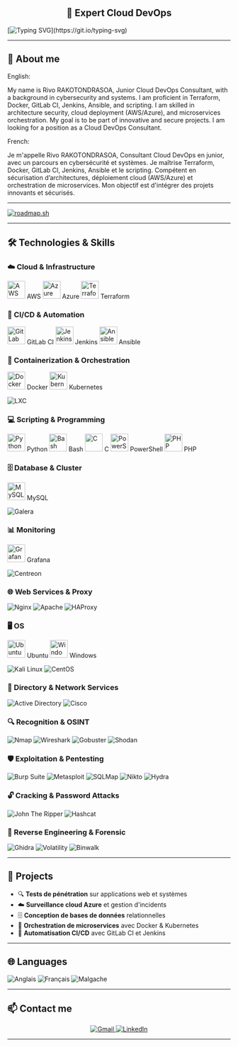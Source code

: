 <h2 align="center">🚀 Expert Cloud DevOps</h2>

[![Typing SVG](https://readme-typing-svg.demolab.com?font=Ubuntu&size=35&duration=2500&pause=1000&color=00FF66&center=true&vCenter=true&multiline=true&width=1000&height=150&lines=Hello+World%2C+My+name+is+Rivo+!;%23OpenToWork;En+recherche+d'un+poste+en+tant+que+Expert+Cloud+DevOps.)](https://git.io/typing-svg)

---

## 🎯 About me

English:

My name is Rivo RAKOTONDRASOA,
Junior Cloud DevOps Consultant, with a background in cybersecurity and systems.
I am proficient in Terraform, Docker, GitLab CI, Jenkins, Ansible, and scripting.
I am skilled in architecture security, cloud deployment (AWS/Azure), and microservices orchestration.
My goal is to be part of innovative and secure projects.
I am looking for a position as a Cloud DevOps Consultant.

French:

Je m'appelle Rivo RAKOTONDRASOA,
Consultant Cloud DevOps en junior, avec un parcours en cybersécurité et systèmes.
Je maîtrise Terraform, Docker, GitLab CI, Jenkins, Ansible et le scripting.
Compétent en sécurisation d’architectures, déploiement cloud (AWS/Azure) et orchestration
de microservices.
Mon objectif est d'intégrer des projets innovants et sécurisés.


---

[![roadmap.sh](https://roadmap.sh/card/tall/689acf54614598977ed8b236?variant=dark)](https://roadmap.sh)

---

## 🛠️ Technologies & Skills

### ☁️ Cloud & Infrastructure
<img src="https://skillicons.dev/icons?i=aws" alt="AWS" height="40"/> AWS
<img src="https://skillicons.dev/icons?i=azure" alt="Azure" height="40"/> Azure
<img src="https://skillicons.dev/icons?i=terraform" alt="Terraform" height="40"/> Terraform

### 🔄 CI/CD & Automation
<img src="https://skillicons.dev/icons?i=gitlab" alt="GitLab CI" height="40"/> GitLab CI
<img src="https://skillicons.dev/icons?i=jenkins" alt="Jenkins" height="40"/> Jenkins
<img src="https://skillicons.dev/icons?i=ansible" alt="Ansible" height="40"/> Ansible

### 🐳 Containerization & Orchestration
<img src="https://skillicons.dev/icons?i=docker" alt="Docker" height="40"/> Docker
<img src="https://skillicons.dev/icons?i=kubernetes" alt="Kubernetes" height="40"/> Kubernetes

![LXC](https://img.shields.io/badge/LXC-%23003f5c.svg?style=for-the-badge&logoColor=white)

### 💻 Scripting & Programming
<img src="https://skillicons.dev/icons?i=python" alt="Python" height="40"/> Python
<img src="https://skillicons.dev/icons?i=bash" alt="Bash" height="40"/> Bash
<img src="https://skillicons.dev/icons?i=c" alt="C" height="40"/> C
<img src="https://skillicons.dev/icons?i=powershell" alt="PowerShell" height="40"/> PowerShell
<img src="https://skillicons.dev/icons?i=php" alt="PHP" height="40"/> PHP

### 🗄️ Database & Cluster
<img src="https://skillicons.dev/icons?i=mysql" alt="MySQL" height="40"/> MySQL

![Galera](https://img.shields.io/badge/Galera-%23F7931E.svg?style=for-the-badge&logoColor=white)

### 📊 Monitoring
<img src="https://skillicons.dev/icons?i=grafana" alt="Grafana" height="40"/> Grafana

![Centreon](https://img.shields.io/badge/Centreon-%23FF6600.svg?style=for-the-badge&logoColor=white)

### 🌐 Web Services & Proxy
![Nginx](https://img.shields.io/badge/Nginx-%23009639.svg?style=for-the-badge&logoColor=white)
![Apache](https://img.shields.io/badge/Apache-%23D42029.svg?style=for-the-badge&logoColor=white)
![HAProxy](https://img.shields.io/badge/HAProxy-%2300ADD8.svg?style=for-the-badge&logoColor=white)

### 🖥️ OS
<img src="https://skillicons.dev/icons?i=ubuntu" alt="Ubuntu" height="40"/> Ubuntu
<img src="https://skillicons.dev/icons?i=windows" alt="Windows Server" height="40"/> Windows

![Kali Linux](https://img.shields.io/badge/Kali%20Linux-%23268BEE.svg?style=for-the-badge&logoColor=white)
![CentOS](https://img.shields.io/badge/CentOS-%23262577.svg?style=for-the-badge&logoColor=white)

### 🏢 Directory & Network Services
![Active Directory](https://img.shields.io/badge/Active%20Directory-%230078D4.svg?style=for-the-badge&logoColor=white)
![Cisco](https://img.shields.io/badge/Cisco-%23049fd9.svg?style=for-the-badge&logoColor=white)

### 🔍 Recognition & OSINT
![Nmap](https://img.shields.io/badge/Nmap-%23000000.svg?style=for-the-badge&logoColor=white)
![Wireshark](https://img.shields.io/badge/Wireshark-%231679A7.svg?style=for-the-badge&logoColor=white)
![Gobuster](https://img.shields.io/badge/Gobuster-%23FF6B35.svg?style=for-the-badge&logoColor=white)
![Shodan](https://img.shields.io/badge/Shodan-%23DC382D.svg?style=for-the-badge&logoColor=white)

### 🛡️ Exploitation & Pentesting
![Burp Suite](https://img.shields.io/badge/Burp%20Suite-%23FF6633.svg?style=for-the-badge&logoColor=white)
![Metasploit](https://img.shields.io/badge/Metasploit-%23003366.svg?style=for-the-badge&logoColor=white)
![SQLMap](https://img.shields.io/badge/SQLMap-%23336791.svg?style=for-the-badge&logoColor=white)
![Nikto](https://img.shields.io/badge/Nikto-%23000000.svg?style=for-the-badge&logoColor=white)
![Hydra](https://img.shields.io/badge/Hydra-%2300CED1.svg?style=for-the-badge&logoColor=black)

### 🔓 Cracking & Password Attacks
![John The Ripper](https://img.shields.io/badge/John%20The%20Ripper-%23FF0000.svg?style=for-the-badge&logoColor=white)
![Hashcat](https://img.shields.io/badge/Hashcat-%23FFD700.svg?style=for-the-badge&logoColor=black)

### 🔬 Reverse Engineering & Forensic
![Ghidra](https://img.shields.io/badge/Ghidra-%23FF6B6B.svg?style=for-the-badge&logoColor=white)
![Volatility](https://img.shields.io/badge/Volatility-%23FF4500.svg?style=for-the-badge&logoColor=white)
![Binwalk](https://img.shields.io/badge/Binwalk-%238A2BE2.svg?style=for-the-badge&logoColor=white)


---

## 🌟 Projects

- 🔍 **Tests de pénétration** sur applications web et systèmes
- ☁️ **Surveillance cloud Azure** et gestion d'incidents
- 🗄️ **Conception de bases de données** relationnelles
- 🐳 **Orchestration de microservices** avec Docker & Kubernetes
- 🔧 **Automatisation CI/CD** avec GitLab CI et Jenkins

---

## 🌐 Languages

![Anglais](https://img.shields.io/badge/Anglais-B2%20Professionnel-blue?style=for-the-badge)
![Français](https://img.shields.io/badge/Français-Langue%20maternelle-green?style=for-the-badge)
![Malgache](https://img.shields.io/badge/Malgache-Langue%20maternelle-green?style=for-the-badge)

---

## 📫 Contact me

<p align="center">
  <a href="mailto:mamonjyrivo@gmail.com">
    <img src="https://img.shields.io/badge/Gmail-D14836?style=for-the-badge&logo=gmail&logoColor=white" alt="Gmail" />
  </a>
  <a href="https://linkedin.com/in/rivo-rakotondrasoa">
    <img src="https://img.shields.io/badge/linkedin-%230077B5.svg?style=for-the-badge&logo=linkedin&logoColor=white" alt="LinkedIn" />
  </a>

---
